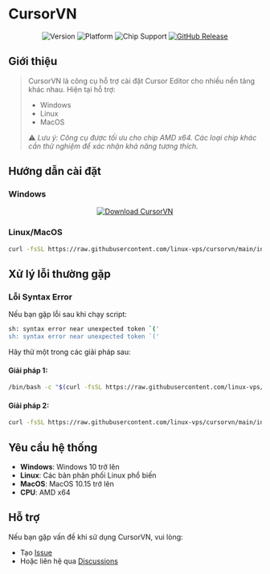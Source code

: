 # CursorVN 

<div align="center">

![Version](https://img.shields.io/badge/version-0.0.1-blue.svg)
![Platform](https://img.shields.io/badge/platform-Windows%20|%20Linux%20|%20MacOS-lightgrey)
![Chip Support](https://img.shields.io/badge/chip-AMD%20x64-green)
[![GitHub Release](https://img.shields.io/github/v/release/linux-vps/cursorvn?color=orange)](https://github.com/linux-vps/cursorvn/releases)

</div>

## Giới thiệu

> CursorVN là công cụ hỗ trợ cài đặt Cursor Editor cho nhiều nền tảng khác nhau. Hiện tại hỗ trợ:
> - Windows
> - Linux
> - MacOS
>
> ⚠️ *Lưu ý: Công cụ được tối ưu cho chip AMD x64. Các loại chip khác cần thử nghiệm để xác nhận khả năng tương thích.*

## Hướng dẫn cài đặt

### Windows
<div align="center">
  
[![Download CursorVN](https://img.shields.io/badge/DOWNLOAD-CursorVN%20for%20Windows-blue?style=for-the-badge&logo=windows)](https://github.com/linux-vps/cursorvn/releases/download/lastest/cursorvn_window.exe)

</div>

### Linux/MacOS
```bash
curl -fsSL https://raw.githubusercontent.com/linux-vps/cursorvn/main/install.sh | sudo bash
```

## Xử lý lỗi thường gặp

### Lỗi Syntax Error
Nếu bạn gặp lỗi sau khi chạy script:
```bash
sh: syntax error near unexpected token `('
sh: syntax error near unexpected token `('
```

Hãy thử một trong các giải pháp sau:

#### Giải pháp 1:
```bash
/bin/bash -c "$(curl -fsSL https://raw.githubusercontent.com/linux-vps/cursorvn/main/install.sh)"
```

#### Giải pháp 2:
```bash
curl -fsSL https://raw.githubusercontent.com/linux-vps/cursorvn/main/install.sh | bash
```

## Yêu cầu hệ thống
- **Windows**: Windows 10 trở lên
- **Linux**: Các bản phân phối Linux phổ biến
- **MacOS**: MacOS 10.15 trở lên
- **CPU**: AMD x64

## Hỗ trợ
Nếu bạn gặp vấn đề khi sử dụng CursorVN, vui lòng:
- Tạo [Issue](https://github.com/linux-vps/cursorvn/issues)
- Hoặc liên hệ qua [Discussions](https://github.com/linux-vps/cursorvn/discussions)

